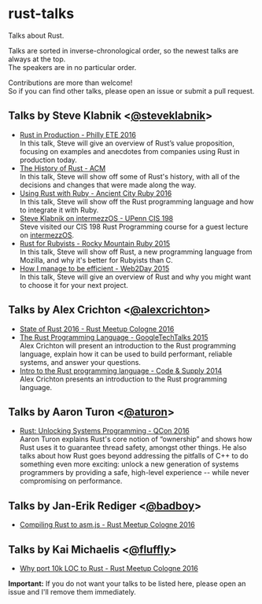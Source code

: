 # rust-talks
Talks about Rust.

Talks are sorted in inverse-chronological order, so the newest talks are always at the top.   
The speakers are in no particular order.

Contributions are more than welcome!    
So if you can find other talks, please open an issue or submit a pull request.

## Talks by Steve Klabnik <[@steveklabnik][steve_klabnik]>
- [Rust in Production - Philly ETE 2016][aug_16_2016]   
In this talk, Steve will give an overview of Rust’s value proposition, focusing on examples and anecdotes from companies using Rust in production today.
- [The History of Rust - ACM][jun_21_2016]   
In this talk, Steve will show off some of Rust's history, with all of the decisions and changes that were made along the way.
- [Using Rust with Ruby - Ancient City Ruby 2016][apr_22_2016]   
In this talk, Steve will show off the Rust programming language and how to integrate it with Ruby.
- [Steve Klabnik on intermezzOS - UPenn CIS 198][apr_13_2016]   
Steve visited our CIS 198 Rust Programming course for a guest lecture on [intermezzOS][other_intermezzos].
- [Rust for Rubyists - Rocky Mountain Ruby 2015][oct_05_2015]   
In this talk, Steve will show off Rust, a new programming language from Mozilla, and why it's better for Rubyists than C.
- [How I manage to be efficient - Web2Day 2015][jun_10_2015]   
In this talk, Steve will give an overview of Rust and why you might want to choose it for your next project.

## Talks by Alex Crichton <[@alexcrichton][alex_crichton]>
- [State of Rust 2016 - Rust Meetup Cologne 2016][jun_06_2016_0]
- [The Rust Programming Language - GoogleTechTalks 2015][jun_06_2015]   
Alex Crichton will present an introduction to the Rust programming language, explain how it can be used to build performant, reliable systems, and answer your questions.
- [Intro to the Rust programming language - Code & Supply 2014][dec_11_2014]   
Alex Crichton presents an introduction to the Rust programming language.

## Talks by Aaron Turon <[@aturon][aaron_turon]>
- [Rust: Unlocking Systems Programming - QCon 2016][feb_07_2016]   
Aaron Turon explains Rust's core notion of “ownership” and shows how Rust uses it to guarantee thread safety, amongst other things. He also talks about how Rust goes beyond addressing the pitfalls of C++ to do something even more exciting: unlock a new generation of systems programmers by providing a safe, high-level experience -- while never compromising on performance.

## Talks by Jan-Erik Rediger <[@badboy][jan_erik_rediger]>
- [Compiling Rust to asm.js - Rust Meetup Cologne 2016][sep_05_2016]

## Talks by Kai Michaelis <[@fluffly][kai_michaelis]>
- [Why port 10k LOC to Rust - Rust Meetup Cologne 2016][jun_06_2016_1]


[steve_klabnik]: https://github.com/steveklabnik
[alex_crichton]: https://github.com/alexcrichton
[aaron_turon]: https://github.com/aturon
[jan_erik_rediger]: https://github.com/badboy
[kai_michaelis]: https://github.com/flanfly

[sep_05_2016]: https://www.youtube.com/watch?v=bvJCMhJ3RnQ
[aug_16_2016]: https://www.youtube.com/watch?v=0emIUsU1_0E
[jun_21_2016]: https://www.youtube.com/watch?v=79PSagCD_AY
[jun_06_2016_0]: https://www.youtube.com/watch?v=mRGb4hoGuPs
[jun_06_2016_1]: https://www.youtube.com/watch?v=xJZn87oqjrY
[apr_22_2016]: https://www.youtube.com/watch?v=Ms3EifxZopg
[apr_13_2016]: https://www.youtube.com/watch?v=iTSx-8qK4Hw
[feb_07_2016]: https://www.infoq.com/presentations/rust-thread-safety
[oct_05_2015]: https://www.youtube.com/watch?v=NaIXIKVxg3M
[jun_10_2015]: https://www.youtube.com/watch?v=CSYilkhDHzw
[jun_06_2015]: https://www.youtube.com/watch?v=d1uraoHM8Gg
[dec_11_2014]: https://www.youtube.com/watch?v=agzf6ftEsLU

[other_intermezzos]: https://intermezzos.github.io/

**Important:** If you do not want your talks to be listed here, please open an issue and I'll remove them immediately.   
